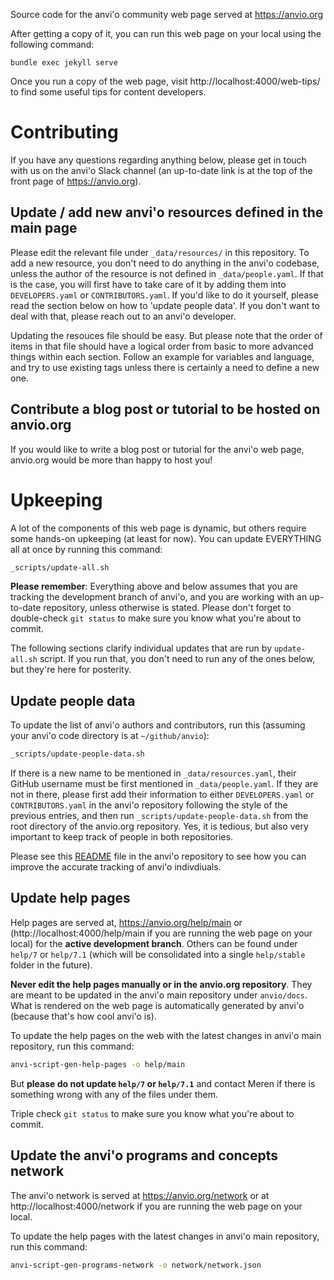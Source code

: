 Source code for the anvi'o community web page served at https://anvio.org

After getting a copy of it, you can run this web page on your local using the following command:

```
bundle exec jekyll serve
```

Once you run a copy of the web page, visit http://localhost:4000/web-tips/ to find some useful tips for content developers.

# Contributing

If you have any questions regarding anything below, please get in touch with us on the anvi'o Slack channel (an up-to-date link is at the top of the front page of https://anvio.org).

## Update / add new anvi'o resources defined in the main page

Please edit the relevant file under `_data/resources/` in this repository. To add a new resource, you don't need to do anything in the anvi'o codebase, unless the author of the resource is not defined in `_data/people.yaml`. If that is the case, you will first have to take care of it by adding them into `DEVELOPERS.yaml` or `CONTRIBUTORS.yaml`. If you'd like to do it yourself, please read the section below on how to 'update people data'. If you don't want to deal with that, please reach out to an anvi'o developer.

Updating the resouces file should be easy. But please note that the order of items in that file should have a logical order from basic to more advanced things within each section. Follow an example for variables and language, and try to use existing tags unless there is certainly a need to define a new one.

## Contribute a blog post or tutorial to be hosted on anvio.org

If you would like to write a blog post or tutorial for the anvi'o web page, anvio.org would be more than happy to host you!

# Upkeeping

A lot of the components of this web page is dynamic, but others require some hands-on upkeeping (at least for now). You can update EVERYTHING all at once by running this command:

``` bash
_scripts/update-all.sh
```

**Please remember**: Everything above and below assumes that you are tracking the development branch of anvi'o, and you are working with an up-to-date repository, unless otherwise is stated. Please don't forget to double-check `git status` to make sure you know what you're about to commit.

The following sections clarify individual updates that are run by `update-all.sh` script. If you run that, you don't need to run any of the ones below, but they're here for posterity.

## Update people data

To update the list of anvi'o authors and contributors, run this (assuming your anvi'o code directory is at `~/github/anvio`):

``` bash
_scripts/update-people-data.sh
```

If there is a new name to be mentioned in `_data/resources.yaml`, their GitHub username must be first mentioned in `_data/people.yaml`. If they are not in there, please first add their information to either `DEVELOPERS.yaml` or `CONTRIBUTORS.yaml` in the anvi'o repository following the style of the previous entries, and then run `_scripts/update-people-data.sh` from the root directory of the anvio.org repository. Yes, it is tedious, but also very important to keep track of people in both repositories.

Please see this [README](https://github.com/merenlab/anvio/tree/master/anvio/data/misc/PEOPLE/README.md) file in the anvi'o repository to see how you can improve the accurate tracking of anvi'o indivdiuals.

## Update help pages

Help pages are served at, https://anvio.org/help/main or (http://localhost:4000/help/main if you are running the web page on your local) for the **active development branch**. Others can be found under `help/7` or `help/7.1` (which will be consolidated into a single `help/stable` folder in the future).

**Never edit the help pages manually or in the anvio.org repository**. They are meant to be updated in the anvi'o main repository under `anvio/docs`. What is rendered on the web page is automatically generated by anvi'o (because that's how cool anvi'o is).

To update the help pages on the web with the latest changes in anvi'o main repository, run this command:

```bash
anvi-script-gen-help-pages -o help/main
```

But **please do not update `help/7` or `help/7.1`** and contact Meren if there is something wrong with any of the files under them.

Triple check `git status` to make sure you know what you're about to commit.

## Update the anvi'o programs and concepts network


The anvi'o network is served at https://anvio.org/network or at http://localhost:4000/network if you are running the web page on your local.

To update the help pages with the latest changes in anvi'o main repository, run this command:

```bash
anvi-script-gen-programs-network -o network/network.json
```

